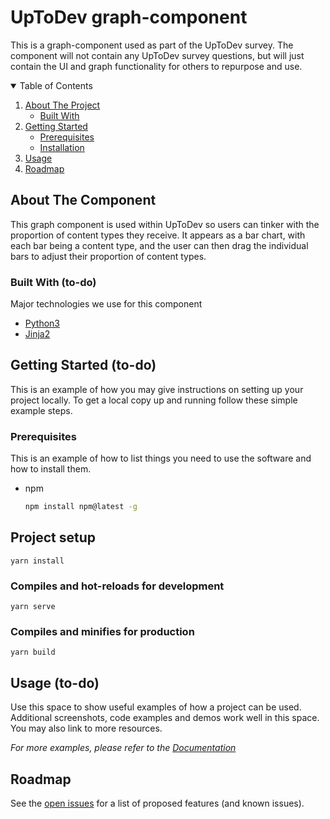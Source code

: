 # UpToDev graph-component

This is a graph-component used as part of the UpToDev survey. The component will not contain any UpToDev survey questions, but will just contain the UI and graph functionality for others to repurpose and use. 

<!-- TABLE OF CONTENTS -->
<details open="open">
  <summary>Table of Contents</summary>
  <ol>
    <li>
      <a href="#about-the-project">About The Project</a>
      <ul>
        <li><a href="#built-with">Built With</a></li>
      </ul>
    </li>
    <li>
      <a href="#getting-started">Getting Started</a>
      <ul>
        <li><a href="#prerequisites">Prerequisites</a></li>
        <li><a href="#installation">Installation</a></li>
      </ul>
    </li>
    <li><a href="#usage">Usage</a></li>
    <li><a href="#roadmap">Roadmap</a></li>
  </ol>
</details>

<!-- ABOUT THE COMPONENT -->
## About The Component

This graph component is used within UpToDev so users can tinker with the proportion of content types they receive. It appears as a bar chart, with each bar being a content type, and the user can then drag the individual bars to adjust their proportion of content types.

### Built With (to-do)

Major technologies we use for this component

* [Python3](https://www.python.org/download/releases/3.0/)
* [Jinja2](https://jinja2docs.readthedocs.io/en/stable/)

<!-- GETTING STARTED -->
## Getting Started (to-do)

This is an example of how you may give instructions on setting up your project locally.
To get a local copy up and running follow these simple example steps.

### Prerequisites

This is an example of how to list things you need to use the software and how to install them.
* npm
  ```sh
  npm install npm@latest -g
  ```
## Project setup
```
yarn install
```

### Compiles and hot-reloads for development
```
yarn serve
```

### Compiles and minifies for production
```
yarn build
```

<!-- USAGE EXAMPLES -->
## Usage (to-do)

Use this space to show useful examples of how a project can be used. Additional screenshots, code examples and demos work well in this space. You may also link to more resources.

_For more examples, please refer to the [Documentation](https://example.com)_


<!-- ROADMAP -->
## Roadmap

See the [open issues](https://example.com) for a list of proposed features (and known issues).
